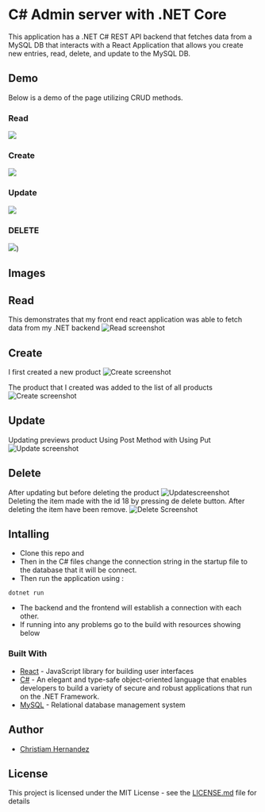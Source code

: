 # C# Admin server with .NET Core

This application has a .NET C# REST API backend that fetches data from a MySQL DB that interacts with a React Application that allows you create new entries, read, delete, and update to the MySQL DB.


## Demo
Below is a demo of the page utilizing CRUD methods.


### Read
![](work/demo/read.gif)


### Create
![](work/demo/create.gif)


### Update
![](work/demo/update.gif)


### DELETE
![](work/demo/delete.gif))


## Images

## Read
This demonstrates that my front end react application was able to fetch data from my .NET backend
![Read screenshot](work/images/read.png)

## Create
I first created a new product
![Create screenshot](work/images/create.png)

The product that I created was added to the list of all products
![Create screenshot](work/images/create2.png)


## Update
Updating previews product Using Post Method with Using Put
![Update screenshot](work/images/put.png)

## Delete
After updating but before deleting the product
![Updatescreenshot](work/images/put2.png)
Deleting the item made with the id 18 by pressing de delete button. After deleting the item have been remove.
![Delete Screenshot](work/images/delete.png)


## Intalling 
* Clone this repo and 
* Then in the C# files change the connection string in the startup file to the  database that it will be connect.
* Then run the application using : 
```
dotnet run
```
* The backend and the frontend will establish a connection with each other.
* If running into any problems go to the build with resources showing below

### Built With 

* [React](https://reactjs.org/docs/getting-started.html) - JavaScript library for building user interfaces
* [C#](https://docs.microsoft.com/en-us/dotnet/csharp/) - An elegant and type-safe object-oriented language that enables developers to build a variety of secure and robust applications that run on the .NET Framework.
* [MySQL](https://dev.mysql.com/doc/) - Relational database management system



## Author
* [Christiam Hernandez](https://github.com/christiamenrique)

## License

This project is licensed under the MIT License - see the [LICENSE.md](LICENSE.md) file for details



 
